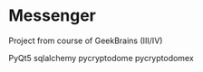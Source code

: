 # Messenger
Project from course of GeekBrains (III/IV)

PyQt5
sqlalchemy
pycryptodome
pycryptodomex
